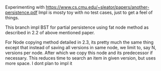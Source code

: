 Experimenting with https://www.cs.cmu.edu/~sleator/papers/another-persistence.pdf
Impl is mosty toy with no test cases, just to get a feel of things.

This branch impl BST for partial persistence using fat node method as described in 2.2 of above mentioned paper.

For Node copying method detailed in 2.3, its pretty much the same thing except that instead of saving all versions
in same node, we limit to, say N, versions per node. After which we copy this node and its predecessor if necessary.
This reduces time to search an item in given version, but uses more space. I dont plan to impl it